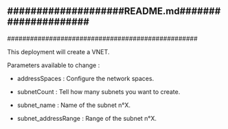 ####################README.md#####################
--------------------------------------------------
##################################################

This deployment will create a VNET.

Parameters available to change :

- addressSpaces : Configure the network spaces.

- subnetCount : Tell how many subnets you want to create.

- subnet<X>_name : Name of the subnet n°X.

- subnet<X>_addressRange : Range of the subnet n°X.